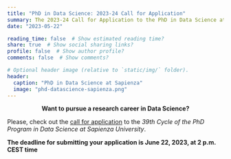 ```yaml
---
title: "PhD in Data Science: 2023-24 Call for Application"
summary: The 2023-24 Call for Application to the PhD in Data Science at Sapienza University is open!
date: "2023-05-22"

reading_time: false  # Show estimated reading time?
share: true  # Show social sharing links?
profile: false  # Show author profile?
comments: false  # Show comments?

# Optional header image (relative to `static/img/` folder).
header:
  caption: "PhD in Data Science at Sapienza"
  image: "phd-datascience-sapienza.png"
---
```


<center><b>Want to pursue a research career in Data Science?</b></center>

Please, check out the [call for application](https://phd.uniroma1.it/web/concorso39.aspx?s=&i=3565&m=&l=EN&p=&a=) to the _39th Cycle of the PhD Program in Data Science at Sapienza University_.

**The deadline for submitting your application is June 22, 2023, at 2 p.m. CEST time**
